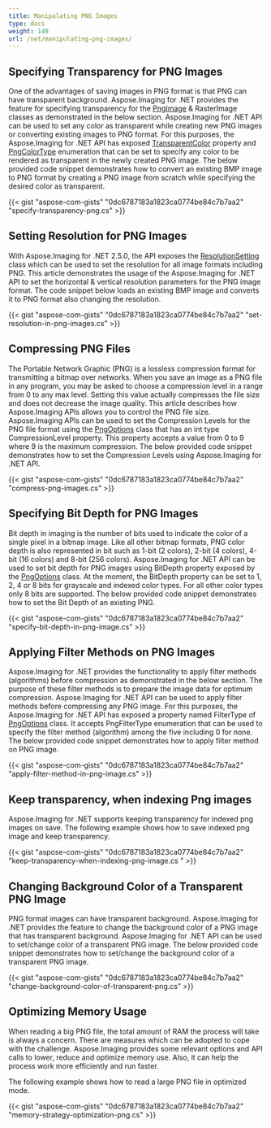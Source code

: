 ```yaml
---
title: Manipulating PNG Images
type: docs
weight: 140
url: /net/manipulating-png-images/
---
```


## **Specifying Transparency for PNG Images**
One of the advantages of saving images in PNG format is that PNG can have transparent background. Aspose.Imaging for .NET provides the feature for specifying transparency for the [PngImage](https://reference.aspose.com/imaging/net/aspose.imaging.fileformats.png/pngimage) & RasterImage classes as demonstrated in the below section. Aspose.Imaging for .NET API can be used to set any color as transparent while creating new PNG images or converting existing images to PNG format. For this purposes, the Aspose.Imaging for .NET API has exposed [TransparentColor](https://reference.aspose.com/imaging/net/aspose.imaging.fileformats.png/pngimage/properties/transparentcolor) property and [PngColorType](https://reference.aspose.com/imaging/net/aspose.imaging.fileformats.png/pngcolortype) enumeration that can be set to specify any color to be rendered as transparent in the newly created PNG image. The below provided code snippet demonstrates how to convert an existing BMP image to PNG format by creating a PNG image from scratch while specifying the desired color as transparent.

{{< gist "aspose-com-gists" "0dc6787183a1823ca0774be84c7b7aa2" "specify-transparency-png.cs" >}}


## **Setting Resolution for PNG Images**
With Aspose.Imaging for .NET 2.5.0, the API exposes the [ResolutionSetting](https://reference.aspose.com/imaging/net/aspose.imaging/resolutionsetting) class which can be used to set the resolution for all image formats including PNG. This article demonstrates the usage of the Aspose.Imaging for .NET API to set the horizontal & vertical resolution parameters for the PNG image format. The code snippet below loads an existing BMP image and converts it to PNG format also changing the resolution.

{{< gist "aspose-com-gists" "0dc6787183a1823ca0774be84c7b7aa2" "set-resolution-in-png-images.cs" >}}


## **Compressing PNG Files**
The Portable Network Graphic (PNG) is a lossless compression format for transmitting a bitmap over networks. When you save an image as a PNG file in any program, you may be asked to choose a compression level in a range from 0 to any max level. Setting this value actually compresses the file size and does not decrease the image quality. This article describes how Aspose.Imaging APIs allows you to control the PNG file size. Aspose.Imaging APIs can be used to set the Compression Levels for the PNG file format using the [PngOptions](https://reference.aspose.com/imaging/net/aspose.imaging.imageoptions/pngoptions) class that has an int type CompressionLevel property. This property accepts a value from 0 to 9 where 9 is the maximum compression. The below provided code snippet demonstrates how to set the Compression Levels using Aspose.Imaging for .NET API.

{{< gist "aspose-com-gists" "0dc6787183a1823ca0774be84c7b7aa2" "compress-png-images.cs" >}}


## **Specifying Bit Depth for PNG Images**
Bit depth in imaging is the number of bits used to indicate the color of a single pixel in a bitmap image. Like all other bitmap formats, PNG color depth is also represented in bit such as 1-bit (2 colors), 2-bit (4 colors), 4-bit (16 colors) and 8-bit (256 colors). Aspose.Imaging for .NET API can be used to set bit depth for PNG images using BitDepth property exposed by the [PngOptions](https://reference.aspose.com/imaging/net/aspose.imaging.imageoptions/pngoptions) class. At the moment, the BitDepth property can be set to 1, 2, 4 or 8 bits for grayscale and indexed color types. For all other color types only 8 bits are supported. The below provided code snippet demonstrates how to set the Bit Depth of an existing PNG.

{{< gist "aspose-com-gists" "0dc6787183a1823ca0774be84c7b7aa2" "specify-bit-depth-in-png-image.cs" >}}


## **Applying Filter Methods on PNG Images**
Aspose.Imaging for .NET provides the functionality to apply filter methods (algorithms) before compression as demonstrated in the below section. The purpose of these filter methods is to prepare the image data for optimum compression. Aspose.Imaging for .NET API can be used to apply filter methods before compressing any PNG image. For this purposes, the Aspose.Imaging for .NET API has exposed a property named FilterType of [PngOptions](https://reference.aspose.com/imaging/net/aspose.imaging.imageoptions/pngoptions) class. It accepts PngFilterType enumeration that can be used to specify the filter method (algorithm) among the five including 0 for none. The below provided code snippet demonstrates how to apply filter method on PNG image.

{{< gist "aspose-com-gists" "0dc6787183a1823ca0774be84c7b7aa2" "apply-filter-method-in-png-image.cs" >}}

## **Keep transparency, when indexing Png images**
Aspose.Imaging for .NET supports keeping transparency for indexed png images on save. The following example shows how to save indexed png image and keep transparency.

{{< gist "aspose-com-gists" "0dc6787183a1823ca0774be84c7b7aa2" "keep-transparency-when-indexing-png-image.cs " >}}

## **Changing Background Color of a Transparent PNG Image**
PNG format images can have transparent background. Aspose.Imaging for .NET provides the feature to change the background color of a PNG image that has transparent background. Aspose.Imaging for .NET API can be used to set/change color of a transparent PNG image. The below provided code snippet demonstrates how to set/change the background color of a transparent PNG image.

{{< gist "aspose-com-gists" "0dc6787183a1823ca0774be84c7b7aa2" "change-background-color-of-transparent-png.cs" >}}
## **Optimizing Memory Usage**
When reading a big PNG file, the total amount of RAM the process will take is always a concern. There are measures which can be adopted to cope with the challenge. Aspose.Imaging provides some relevant options and API calls to lower, reduce and optimize memory use. Also, it can help the process work more efficiently and run faster.

The following example shows how to read a large PNG file in optimized mode.

{{< gist "aspose-com-gists" "0dc6787183a1823ca0774be84c7b7aa2" "memory-strategy-optimization-png.cs" >}}




